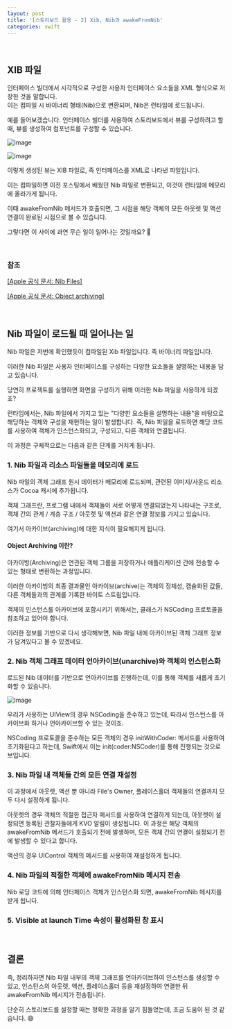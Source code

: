 ```yaml
---
layout: post
title: '[스토리보드 활용 - 2] Xib, Nib과 awakeFromNib'
categories: swift
---
```


<br>

## XIB 파일
인터페이스 빌더에서 시각적으로 구성한 사용자 인터페이스 요소들을 XML 형식으로 저장한 것을 말합니다.<br>
이는 컴파일 시 바이너리 형태(Nib)으로 변환되며, Nib은 런타임에 로드됩니다.<br>

예를 들어보겠습니다. 인터페이스 빌더를 사용하여 스토리보드에서 뷰를 구성하려고 할 때, 뷰를 생성하여 컴포넌트를 구성할 수 있습니다. <br>

![image](https://github.com/user-attachments/assets/21e09414-1d06-46dd-b449-6c41b03373f2)

![image](https://github.com/user-attachments/assets/54056aaf-922f-4c9b-b2fa-e03e7b7cff9a)

이렇게 생성된 뷰는 XIB 파일로, 즉 인터페이스를 XML로 나타낸 파일입니다.<br>

이는 컴파일하면 이전 포스팅에서 배웠던 Nib 파일로 변환되고, 이것이 런타임에 메모리에 올라가게 됩니다.<br>

이때 awakeFromNib 메서드가 호출되면, 그 시점을 해당 객체의 모든 아웃렛 및 액션 연결이 완료된 시점으로 볼 수 있습니다.<br>

그렇다면 이 사이에 과연 무슨 일이 일어나는 것일까요? 🧐<br>

<br>

### 참조

[[Apple 공식 문서: Nib Files]](https://developer.apple.com/library/archive/documentation/Cocoa/Conceptual/LoadingResources/CocoaNibs/CocoaNibs.html#//apple_ref/doc/uid/10000051i-CH4-SW6)

[[Apple 공식 문서: Object archiving]](https://developer.apple.com/library/archive/documentation/General/Conceptual/DevPedia-CocoaCore/Archiving.html#//apple_ref/doc/uid/TP40008195-CH1-SW1)

<br>

## Nib 파일이 로드될 때 일어나는 일

Nib 파일은 저번에 확인했듯이 컴파일된 Xib 파일입니다. 즉 바이너리 파일입니다.<br>

이러한 Nib 파일은 사용자 인터페이스를 구성하는 다양한 요소들을 설명하는 내용을 담고 있습니다.<br>

당연히 프로젝트를 실행하면 화면을 구성하기 위해 이러한 Nib 파일을 사용하게 되겠죠? <br>


런타임에서는, Nib 파일에서 가지고 있는 "다양한 요소들을 설명하는 내용"을 바탕으로 해당하는 객체와 구성을 재현하는 일이 발생합니다. 즉, Nib 파일을 로드하면 해당 코드를 사용하여 객체가 인스턴스화되고, 구성되고, 다른 객체와 연결됩니다.<br>

이 과정은 구체적으로는 다음과 같은 단계를 거치게 됩니다.<br>


### 1. Nib 파일과 리소스 파일들을 메모리에 로드

Nib 파일의 객체 그래프 원시 데이터가 메모리에 로드되며, 관련된 이미지/사운드 리소스가 Cocoa 캐시에 추가됩니다.<br>

객체 그래프란, 프로그램 내에서 객체들이 서로 어떻게 연결되었는지 나타내는 구조로, 객체 간의 관계 / 계층 구조 / 아웃렛 및 액션과 같은 연결 정보를 가지고 있습니다.<br>

여기서 아카이브(archiving)에 대한 지식이 필요해지게 됩니다.<br>

#### Object Archiving 이란?

아카이빙(Archiving)은 연관된 객체 그룹을 저장하거나 애플리케이션 간에 전송할 수 있는 형태로 변환하는 과정입니다.<br>

이러한 아카이빙의 최종 결과물인 아카이브(archive)는 객체의 정체성, 캡슐화된 값들, 다른 객체들과의 관계를 기록한 바이트 스트림입니다.<br>

객체의 인스턴스를 아카이브에 포함시키기 위해서는, 클래스가 NSCoding 프로토콜을 참조하고 있어야 합니다.<br>

이러한 정보를 기반으로 다시 생각해보면,  Nib 파일 내에 아카이브된 객체 그래프 정보가 담겨있다고 볼 수 있겠네요.<br>


### 2. Nib 객체 그래프 데이터 언아카이브(unarchive)와 객체의 인스턴스화
로드된 Nib 데이터를 기반으로 언아카이브를 진행하는데, 이를 통해 객체를 새롭게 초기화할 수 있습니다.<br>

![image](https://github.com/user-attachments/assets/16591b73-d80e-44d8-8214-cd156d3a8b84)

우리가 사용하는 UIView의 경우 NSCoding을 준수하고 있는데, 따라서 인스턴스를 아카이브화 하거나 언아카이브할 수 있는 것이죠.<br>

NSCoding 프로토콜을 준수하는 모든 객체의 경우 initWithCoder: 메서드를 사용하여 초기화된다고 하는데, Swift에서 이는 init(coder:NSCoder)를 통해 진행되는 것으로 보입니다.<br>

### 3. Nib 파일 내 객체들 간의 모든 연결 재설정
이 과정에서 아웃렛, 액션 뿐 아니라 File's Owner, 플레이스홀더 객체들의 연결까지 모두 다시 설정하게 됩니다.<br>

아웃렛의 경우 객체의 적절한 접근자 메서드를 사용하여 연결하게 되는데, 아웃렛이 설정되면 등록된 관찰자들에게 KVO 알림이 생성됩니다. 이 과정은 해당 객체의 awakeFromNib 메서드가 호출되기 전에 발생하며, 모든 객체 간의 연결이 설정되기 전에 발생할 수 있다고 합니다.<br>

액션의 경우 UIControl 객체의 메서드를 사용하여 재설정하게 됩니다.<br>

### 4. Nib 파일의 적절한 객체에 awakeFromNib 메시지 전송
Nib 로딩 코드에 의해 인터페이스 객체가 인스턴스화 되면, awakeFromNib 메시지를 받게 됩니다.<br>

### 5. Visible at launch Time 속성이 활성화된 창 표시

<br>

## 결론

즉, 정리하자면 Nib 파일 내부의 객체 그래프를 언아카이브하여 인스턴스를 생성할 수 있고, 인스턴스의 아웃렛, 액션, 플레이스홀더 등을 재설정하여 연결한 뒤 awakeFromNib 메시지가 전송됩니다.<br>

단순히 스토리보드를 설정할 때는 정확한 과정을 알기 힘들었는데, 조금 도움이 된 것 같습니다. 😄<br>
